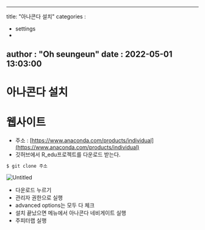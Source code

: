 ---- 
title: "아나콘다 설치"
categories :
  - settings
  - 
author : "Oh seungeun"
date : 2022-05-01 13:03:00
----

# 아나콘다 설치

# 웹사이트

- 주소 : [https://www.anaconda.com/products/individual](https://www.anaconda.com/products/individual)
- 깃허브에서 R_edu프로젝트를 다운로드 받는다.

```bash
$ git clone 주소 
```

![Untitled](/images/anaconda/Untitled.png)

- 다운로드 누르기
- 관리자 권한으로 실행
- advanced options는 모두 다 체크
- 설치 끝났으면 메뉴에서 아나콘다 네비게이트 실행
- 주피터랩 실행